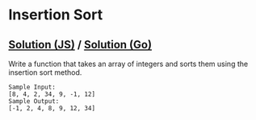 # Insertion Sort

## [Solution (JS)](./solution.js) / [Solution (Go)](./solution.go)

Write a function that takes an array of integers and sorts them using the insertion sort method.

```
Sample Input:
[8, 4, 2, 34, 9, -1, 12]
Sample Output:
[-1, 2, 4, 8, 9, 12, 34]
```
